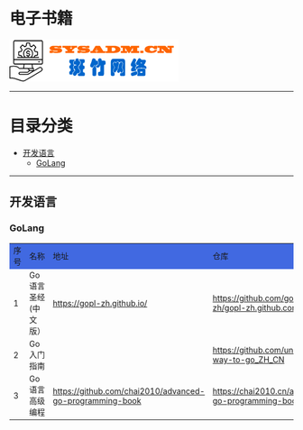 # 电子书籍

<a href="https://www.sysadm.cn" target="_blank"><img src="./images/sysadm.png"></a>

---
# <a id="catalog">目录分类 </a>
- <a href="#language">开发语言</a>
  - <a href="#golang">GoLang</a>


---
## <a id="language">开发语言</a>
### <a id="golang">GoLang</a>
<table>
<tr bgcolor="#4169E1">
    <td>序号</td> <td>名称</td><td>地址</td><td>仓库</td><td>语言</td> <td>描述</td>
</tr>
<tr>
    <td>1</td> <td>Go语言圣经(中文版）</td> 
    <td><a href="https://gopl-zh.github.io/" target="_blank">https://gopl-zh.github.io/</a> </td>
    <td><a href="https://github.com/gopl-zh/gopl-zh.github.com" target="_blank">https://github.com/gopl-zh/gopl-zh.github.com</a> </td>
    <td>中文</td><td></td>
</tr>

<tr>
  <td>2</td> <td>Go入门指南</td><td></td>
  <td><a href="https://github.com/unknwon/the-way-to-go_ZH_CN" target="_blank">https://github.com/unknwon/the-way-to-go_ZH_CN</a> </td>
  <td>中文</td> <td></td>
</tr>

<tr>
  <td>3</td> <td>Go语言高级编程</td>
  <td><a href="https://github.com/chai2010/advanced-go-programming-book" target="_blank">https://github.com/chai2010/advanced-go-programming-book</a> </td>
  <td><a href="https://chai2010.cn/advanced-go-programming-book/" target="_blank">https://chai2010.cn/advanced-go-programming-book/</a> </td>
  <td>中文</td> <td></td>
</tr>

</table>
